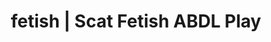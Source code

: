 ---
categories:
- POV Erotica
- Self-Pleasure
- Nerdy Seduction
- Scat Fetish
- Interactive NSFW
image: /assets/images/1747713802819.webp
layout: post
schema:
  description: Premium adult content featuring ABDL Play, Scat Fetish. High-quality
    images with provocative themes.
  keywords:
  - Femdom
  - ABDL Play
  - Slow Burn
  - Scat Fetish
  - Alt Romance
  - Erotic Audiobooks
  - Lingerie Art
  name: 1747713802819 | ABDL Play Scat Fetish
  type: VisualArtwork
seo:
  description: Featured content with sensual ABDL Play, Scat Fetish. HD images available.
  keywords: ABDL Play, Scat Fetish
  og_image: /assets/images/1747713802819.webp
  schema_type: VisualArtwork
tags:
- '#fetish'
- ABDL Play
- Scat Fetish
title: fetish | Scat Fetish ABDL Play
---